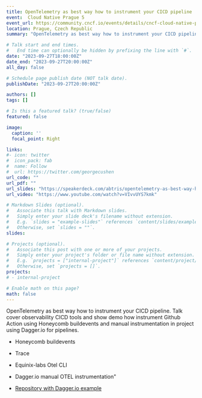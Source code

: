 ```yaml
---
title: OpenTelemetry as best way how to instrument your CICD pipeline
event:  Cloud Native Prague 5
event_url: https://community.cncf.io/events/details/cncf-cloud-native-prague-presents-cloud-native-prague-2/
location: Prague, Czech Republic
summary: "OpenTelemetry as best way how to instrument your CICD pipeline. Talk cover observability CICD tools and show demo how instrument Github Action using Honeycomb buildevents and manual instrumentation in project using Dagger.io for pipelines."

# Talk start and end times.
#   End time can optionally be hidden by prefixing the line with `#`.
date: "2023-09-27T18:00:00Z"
date_end: "2023-09-27T20:00:00Z"
all_day: false

# Schedule page publish date (NOT talk date).
publishDate: "2023-09-27T20:00:00Z"

authors: []
tags: []

# Is this a featured talk? (true/false)
featured: false

image:
  caption: ''
  focal_point: Right

links:
#- icon: twitter
#  icon_pack: fab
#  name: Follow
#  url: https://twitter.com/georgecushen
url_code: ""
url_pdf: ""
url_slides: "https://speakerdeck.com/abtris/opentelemetry-as-best-way-how-to-instrument-your-cicd-pipeline"
url_video: "https://www.youtube.com/watch?v=VIvvUYS7kmk"

# Markdown Slides (optional).
#   Associate this talk with Markdown slides.
#   Simply enter your slide deck's filename without extension.
#   E.g. `slides = "example-slides"` references `content/slides/example-slides.md`.
#   Otherwise, set `slides = ""`.
slides:

# Projects (optional).
#   Associate this post with one or more of your projects.
#   Simply enter your project's folder or file name without extension.
#   E.g. `projects = ["internal-project"]` references `content/project/deep-learning/index.md`.
#   Otherwise, set `projects = []`.
projects:
# - internal-project

# Enable math on this page?
math: false
---
```


OpenTelemetry as best way how to instrument your CICD pipeline. Talk cover observability CICD tools and show demo how instrument Github Action using Honeycomb buildevents and manual instrumentation in project using Dagger.io for pipelines. 

- Honeycomb buildevents
- Trace
- Equinix-labs Otel CLI
- Dagger.io manual OTEL instrumentation"

- [Repository with Dagger.io example](https://github.com/abtris/dagger-tutorial)
